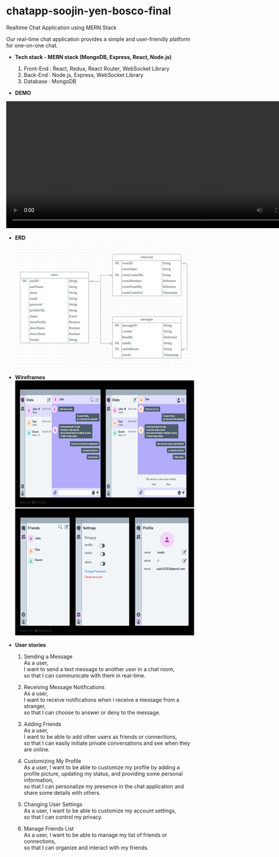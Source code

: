 # chatapp-soojin-yen-bosco-final

Realtime Chat Application using MERN Stack

Our real-time chat application provides a simple and user-friendly platform for one-on-one chat.

- **Tech stack - MERN stack (MongoDB, Express, React, Node.js)**

  1. Front-End : React, Redux, React Router, WebSocket Library
  2. Back-End : Node.js, Express, WebSocket Library
  3. Database : MongoDB

- **DEMO**
 <video width="800px" height="340px" controls>
    <source src="./images/chatAppDemo.mp4" type="video/mp4">
  </video>

- **ERD**
  <img src="./images/ERD.png" width="1000px" height="340px" title="ERD"/>

- **Wireframes**
  <img src="./images/wireframe1.png" width="1000px" height="340px" title="wireframe1"/>
  <img src="./images/wireframe2.png" width="1000px" height="340px" title="wireframe2"/>
- **User stories**

  1. Sending a Message  
     As a user,  
     I want to send a text message to another user in a chat room,  
     so that I can communicate with them in real-time.

  2. Receiving Message Notifications  
     As a user,  
     I want to receive notifications when I receive a message from a stranger,  
     so that I can choose to answer or deny to the message.

  3. Adding Friends  
     As a user,  
     I want to be able to add other users as friends or connections,  
     so that I can easily initiate private conversations and see when they are online.
  4. Customizing My Profile  
     As a user, I want to be able to customize my profile by adding a profile picture, updating my status, and providing some personal information,  
     so that I can personalize my presence in the chat application and share some details with others.

  5. Changing User Settings  
     As a user, I want to be able to customize my account settings,  
     so that I can control my privacy.

  6. Manage Friends List  
     As a user, I want to be able to manage my list of friends or connections,  
     so that I can organize and interact with my friends.
